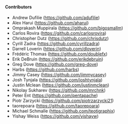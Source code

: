 <!--

    Licensed to the Apache Software Foundation (ASF) under one
    or more contributor license agreements.  See the NOTICE file
    distributed with this work for additional information
    regarding copyright ownership.  The ASF licenses this file
    to you under the Apache License, Version 2.0 (the
    "License"); you may not use this file except in compliance
    with the License.  You may obtain a copy of the License at

      http://www.apache.org/licenses/LICENSE-2.0

    Unless required by applicable law or agreed to in writing,
    software distributed under the License is distributed on an
    "AS IS" BASIS, WITHOUT WARRANTIES OR CONDITIONS OF ANY
    KIND, either express or implied.  See the License for the
    specific language governing permissions and limitations
    under the License.

-->

#### Contributors

 * Andrew Dufilie (https://github.com/adufilie)
 * Alex Harui (https://github.com/aharui)
 * Omprakash Muppirala (https://github.com/bigosmallm)
 * Carlos Rovira (https://github.com/carlosrovira)
 * Christopher Dutz (https://github.com/chrisdutz)
 * Cyrill Zadra (https://github.com/cyrillzadra)
 * Darrell Loverin (https://github.com/dloverin)
 * Frédéric Thomas (https://github.com/doublefx)
 * Erik DeBruin (https://github.com/erikdebruin)
 * Greg Dove (https://github.com/greg-dove)
 * Harbs (https://github.com/harbs)
 * Jimmy Casey (https://github.com/jimmycasey)
 * Josh Tynjala (https://github.com/joshtynjala)
 * Justin Mclean (https://github.com/justinmclean)
 * Nikolay Sukharev (https://github.com/mrchnk)
 * Peter Ent (https://github.com/pentapache)
 * Piotr Zarzycki (https://github.com/piotrzarzycki21)
 * taorepoara (https://github.com/taorepoara)
 * Michael Schmalle (https://github.com/teotigraphix)
 * Yishay Weiss (https://github.com/yishayw)
